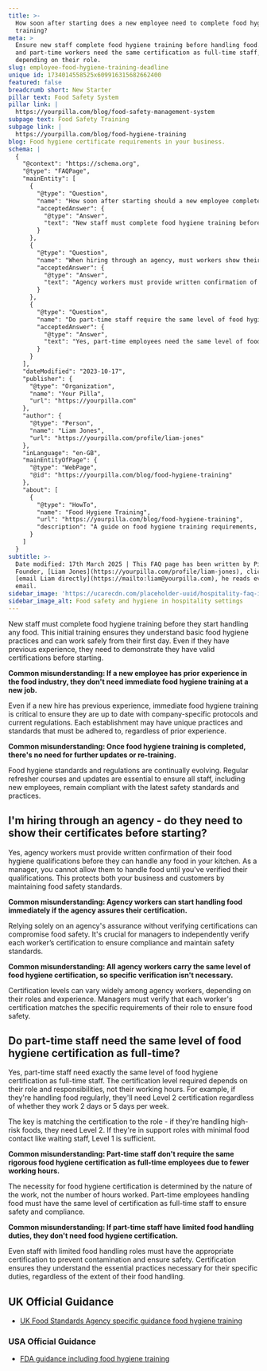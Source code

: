 ```yaml
---
title: >-
  How soon after starting does a new employee need to complete food hygiene
  training?
meta: >
  Ensure new staff complete food hygiene training before handling food. Agency
  and part-time workers need the same certification as full-time staff,
  depending on their role.
slug: employee-food-hygiene-training-deadline
unique id: 1734014558525x609916315682662400
featured: false
breadcrumb short: New Starter
pillar text: Food Safety System
pillar link: |
  https://yourpilla.com/blog/food-safety-management-system
subpage text: Food Safety Training
subpage link: |
  https://yourpilla.com/blog/food-hygiene-training
blog: Food hygiene certificate requirements in your business.
schema: |
  {
    "@context": "https://schema.org",
    "@type": "FAQPage",
    "mainEntity": [
      {
        "@type": "Question",
        "name": "How soon after starting should a new employee complete food hygiene training?",
        "acceptedAnswer": {
          "@type": "Answer",
          "text": "New staff must complete food hygiene training before handling any food. This initial training ensures they understand basic food hygiene practices and can work safely from day one. Even if they have prior experience, they must demonstrate they hold valid certifications before starting."
        }
      },
      {
        "@type": "Question",
        "name": "When hiring through an agency, must workers show their food hygiene certificates before starting?",
        "acceptedAnswer": {
          "@type": "Answer",
          "text": "Agency workers must provide written confirmation of their food hygiene qualifications before handling any food. As a manager, you should verify each worker’s certification to maintain food safety standards for both your business and your customers."
        }
      },
      {
        "@type": "Question",
        "name": "Do part-time staff require the same level of food hygiene certification as full-time staff?",
        "acceptedAnswer": {
          "@type": "Answer",
          "text": "Yes, part-time employees need the same level of food hygiene certification as full-time staff. The certification requirement is based on their role and responsibilities rather than the number of hours worked. For instance, if an employee handles food regularly, they require Level 2 certification, while support roles with minimal food contact may only need Level 1 certification."
        }
      }
    ],
    "dateModified": "2023-10-17",
    "publisher": {
      "@type": "Organization",
      "name": "Your Pilla",
      "url": "https://yourpilla.com"
    },
    "author": {
      "@type": "Person",
      "name": "Liam Jones",
      "url": "https://yourpilla.com/profile/liam-jones"
    },
    "inLanguage": "en-GB",
    "mainEntityOfPage": {
      "@type": "WebPage",
      "@id": "https://yourpilla.com/blog/food-hygiene-training"
    },
    "about": [
      {
        "@type": "HowTo",
        "name": "Food Hygiene Training",
        "url": "https://yourpilla.com/blog/food-hygiene-training",
        "description": "A guide on food hygiene training requirements, including what certification levels are needed for different roles in a food business."
      }
    ]
  }
subtitle: >-
  Date modified: 17th March 2025 | This FAQ page has been written by Pilla
  Founder, [Liam Jones](https://yourpilla.com/profile/liam-jones), click to
  [email Liam directly](https://mailto:liam@yourpilla.com), he reads every
  email.
sidebar_image: 'https://ucarecdn.com/placeholder-uuid/hospitality-faq-image.jpg'
sidebar_image_alt: Food safety and hygiene in hospitality settings
---
```

New staff must complete food hygiene training before they start handling any food. This initial training ensures they understand basic food hygiene practices and can work safely from their first day. Even if they have previous experience, they need to demonstrate they have valid certifications before starting.

**Common misunderstanding: If a new employee has prior experience in the food industry, they don't need immediate food hygiene training at a new job.**

Even if a new hire has previous experience, immediate food hygiene training is critical to ensure they are up to date with company-specific protocols and current regulations. Each establishment may have unique practices and standards that must be adhered to, regardless of prior experience.

**Common misunderstanding: Once food hygiene training is completed, there's no need for further updates or re-training.**

Food hygiene standards and regulations are continually evolving. Regular refresher courses and updates are essential to ensure all staff, including new employees, remain compliant with the latest safety standards and practices.

## I'm hiring through an agency - do they need to show their certificates before starting?

Yes, agency workers must provide written confirmation of their food hygiene qualifications before they can handle any food in your kitchen. As a manager, you cannot allow them to handle food until you've verified their qualifications. This protects both your business and customers by maintaining food safety standards.

**Common misunderstanding: Agency workers can start handling food immediately if the agency assures their certification.**

Relying solely on an agency's assurance without verifying certifications can compromise food safety. It's crucial for managers to independently verify each worker’s certification to ensure compliance and maintain safety standards.

**Common misunderstanding: All agency workers carry the same level of food hygiene certification, so specific verification isn't necessary.**

Certification levels can vary widely among agency workers, depending on their roles and experience. Managers must verify that each worker's certification matches the specific requirements of their role to ensure food safety.

## Do part-time staff need the same level of food hygiene certification as full-time?

Yes, part-time staff need exactly the same level of food hygiene certification as full-time staff. The certification level required depends on their role and responsibilities, not their working hours. For example, if they're handling food regularly, they'll need Level 2 certification regardless of whether they work 2 days or 5 days per week.

The key is matching the certification to the role - if they're handling high-risk foods, they need Level 2. If they're in support roles with minimal food contact like waiting staff, Level 1 is sufficient.

**Common misunderstanding: Part-time staff don't require the same rigorous food hygiene certification as full-time employees due to fewer working hours.**

The necessity for food hygiene certification is determined by the nature of the work, not the number of hours worked. Part-time employees handling food must have the same level of certification as full-time staff to ensure safety and compliance.

**Common misunderstanding: If part-time staff have limited food handling duties, they don't need food hygiene certification.**

Even staff with limited food handling roles must have the appropriate certification to prevent contamination and ensure safety. Certification ensures they understand the essential practices necessary for their specific duties, regardless of the extent of their food handling.

## UK Official Guidance

-   [UK Food Standards Agency specific guidance food hygiene training](https://www.food.gov.uk/business-guidance/food-hygiene-for-your-business?utm_source=chatgpt.com)
    

### USA Official Guidance

-   [FDA guidance including food hygiene training](https://www.fda.gov/food/retail-food-protection/retail-food-industryregulatory-assistance-training)
